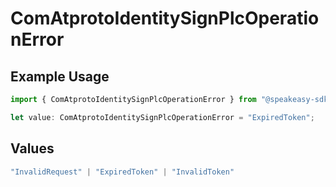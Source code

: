 # ComAtprotoIdentitySignPlcOperationError

## Example Usage

```typescript
import { ComAtprotoIdentitySignPlcOperationError } from "@speakeasy-sdks/bluesky/models/errors";

let value: ComAtprotoIdentitySignPlcOperationError = "ExpiredToken";
```

## Values

```typescript
"InvalidRequest" | "ExpiredToken" | "InvalidToken"
```